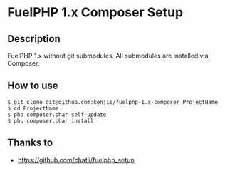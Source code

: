 # FuelPHP 1.x Composer Setup

## Description

FuelPHP 1.x without git submodules. All submodules are installed via Composer.

## How to use

~~~
$ git clone git@github.com:kenjis/fuelphp-1.x-composer ProjectName
$ cd ProjectName
$ php composer.phar self-update
$ php composer.phar install
~~~

## Thanks to

* https://github.com/chatii/fuelphp_setup

